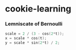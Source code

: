 # cookie-learning

### Lemniscate of Bernoulli
```C
scale = 2 / (3 - cos(2*t));
x = scale * cos(t);
y = scale * sin(2*t) / 2;
```
